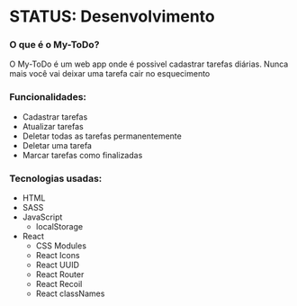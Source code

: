 <h1>STATUS: Desenvolvimento</h1>

<h3>O que é o My-ToDo?</h3>
<p>O My-ToDo é um web app onde é possivel cadastrar tarefas diárias. Nunca mais você vai deixar uma tarefa cair no esquecimento</p>

<h3>Funcionalidades:</h3>
<ul>
  <li>Cadastrar tarefas</li>
  <li>Atualizar tarefas</li>
  <li>Deletar todas as tarefas permanentemente</li>
  <li>Deletar uma tarefa</li>
  <li>Marcar tarefas como finalizadas</li>
</ul>

<h3>Tecnologias usadas:</h3>
<ul>
  <li>HTML</li>
  <li>SASS</li>
  <li>
    JavaScript
    <ul>
      <li>localStorage</li>
    </ul>
  </li>
  <li>
    React
    <ul>
      <li>CSS Modules</li>
      <li>React Icons</li>
      <li>React UUID</li>
      <li>React Router</li>
      <li>React Recoil</li>
      <li>React classNames</li>
    </ul>
  </li>
</ul>

